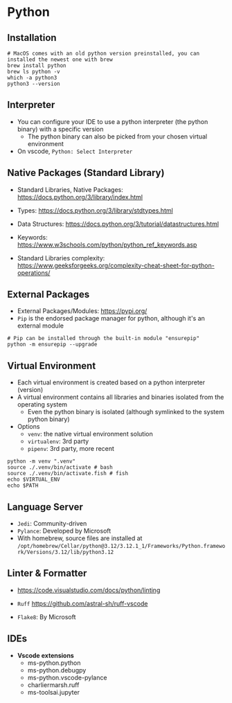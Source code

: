 # Python

## Installation

```shell
# MacOS comes with an old python version preinstalled, you can installed the newest one with brew
brew install python
brew ls python -v
which -a python3
python3 --version
```

## Interpreter

- You can configure your IDE to use a python interpreter (the python binary) with a specific version
  - The python binary can also be picked from your chosen virtual environment
- On vscode, `Python: Select Interpreter`

## Native Packages (Standard Library)

- Standard Libraries, Native Packages: <https://docs.python.org/3/library/index.html>
- Types: <https://docs.python.org/3/library/stdtypes.html>
- Data Structures: <https://docs.python.org/3/tutorial/datastructures.html>
- Keywords: <https://www.w3schools.com/python/python_ref_keywords.asp>

- Standard Libraries complexity: <https://www.geeksforgeeks.org/complexity-cheat-sheet-for-python-operations/>

## External Packages

- External Packages/Modules: <https://pypi.org/>
- `Pip` is the endorsed package manager for python, although it's an external module

```shell
# Pip can be installed through the built-in module "ensurepip"
python -m ensurepip --upgrade
```

## Virtual Environment

- Each virtual environment is created based on a python interpreter (version)
- A virtual environment contains all libraries and binaries isolated from the operating system
  - Even the python binary is isolated (although symlinked to the system python binary)
- Options
  - `venv`: the native virtual environment solution
  - `virtualenv`: 3rd party
  - `pipenv`: 3rd party, more recent

```shell
python -m venv ".venv"
source ./.venv/bin/activate # bash
source ./.venv/bin/activate.fish # fish
echo $VIRTUAL_ENV
echo $PATH
```

## Language Server

- `Jedi`: Community-driven
- `Pylance`: Developed by Microsoft
- With homebrew, source files are installed at `/opt/homebrew/Cellar/python@3.12/3.12.1_1/Frameworks/Python.framework/Versions/3.12/lib/python3.12`

## Linter & Formatter

- <https://code.visualstudio.com/docs/python/linting>

- `Ruff` <https://github.com/astral-sh/ruff-vscode>
- `Flake8`: By Microsoft

## IDEs

- **Vscode extensions**
  - ms-python.python
  - ms-python.debugpy
  - ms-python.vscode-pylance
  - charliermarsh.ruff
  - ms-toolsai.jupyter
